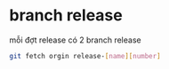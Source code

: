 
# branch release
mỗi đợt release có 2 branch release 
```sh
git fetch orgin release-[name][number]
```